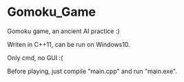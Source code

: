 # Gomoku_Game
Gomoku game, an ancient AI practice :)

Writen in C++11, can be run on Windows10.

Only cmd, no GUI :(

Before playing, just compile "main.cpp" and run "main.exe".
